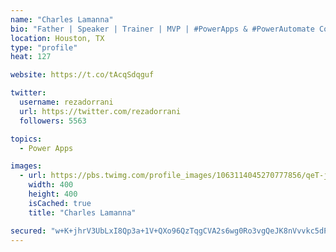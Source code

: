 ```yaml
---
name: "Charles Lamanna"
bio: "Father | Speaker | Trainer | MVP | #PowerApps & #PowerAutomate Community Super User | YouTuber Right-pointing triangle http://youtube.com/c/rezadorrani | Learn - Share - Clockwise rightwards and leftwards open circle arrows"
location: Houston, TX
type: "profile"
heat: 127

website: https://t.co/tAcqSdqguf

twitter:
  username: rezadorrani
  url: https://twitter.com/rezadorrani
  followers: 5563

topics:
  - Power Apps

images:
  - url: https://pbs.twimg.com/profile_images/1063114045270777856/qeT-jpWr_400x400.jpg
    width: 400
    height: 400
    isCached: true
    title: "Charles Lamanna"

secured: "w+K+jhrV3UbLxI8Qp3a+1V+QXo96QzTqgCVA2s6wg0Ro3vgQeJK8nVvvkc5dPKijSmRoiZL9tBakgRH4+72n7pveeRGwtK04Jhqw/bpJP5xbvHZ7aqrAeJhnY83bj1yqdQEBu360Ip0xFc0qeLAppciCkw4IoQaItvf5AqnD3HK08htqmRrhmGnUqT7O+auoGSqxsR/GaErL9WqSNrFF7Cbhrz5SSTY67xnn5ZhqTJWmeU8ID9PLoX3u5kqy16H6XcGVhiy8mDk54We0mUI3Yya7BRiyRovgYZS/XWMRhblwHuoPSN8ZpfukHqYufCPMqD1T8YtwxULjlcycuVeZj/hrZgzNODukk6djq+L3LLvKXQnGIlIGAyLamQOlnGHT83PBMsW9AYB1Eqa4Sz3EcDjbprmYby8cstORnKhAqG4=;1oGw0v6NPgsxv3xacXpRTw=="
---
```


